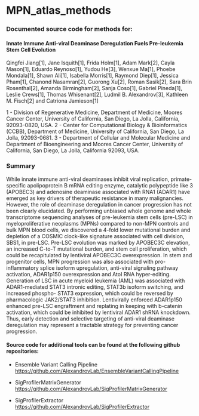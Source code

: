 # MPN_atlas_methods

### Documented source code for methods for:

#### Innate Immune Anti-viral Deaminase Deregulation Fuels Pre-leukemia Stem Cell Evolution

Qingfei Jiang[1], Jane Isquith[1], Frida Holm[1], Adam Mark[2], Cayla Mason[1], Eduardo Reynoso[1], Yudou He[3], Wenxue Ma[1], Phoebe Mondala[1], Shawn Ali[1], Isabella Morris[1], Raymond Diep[1], Jessica Pham[1], Chanond Nasamran[2], Guorong Xu[2], Roman Sasik[2], Sara Brin Rosenthal[2], Amanda Birmingham[2], Sanja Coso[1], Gabriel Pineda[1], Leslie Crews[1], Thomas Whisenant[2], Ludmil B. Alexandrov[3], Kathleen M. Fisch[2] and Catriona Jamieson[1]

1 - Division of Regenerative Medicine, Department of Medicine, Moores Cancer Center, University of California, San Diego, La Jolla, California, 92093-0820, USA.
2 - Center for Computational Biology & Bioinformatics (CCBB), Department of Medicine, University of California, San Diego, La Jolla, 92093-0681.
3 - Department of Cellular and Molecular Medicine and Department of Bioengineering and Moores Cancer Center, University of California, San Diego, La Jolla, California 92093, USA.

### Summary
While innate immune anti-viral deaminases inhibit viral replication, primate-specific apolipoprotein B mRNA editing enzyme, catalytic polypeptide like 3 (APOBEC3) and adenosine deaminase associated with RNA1 (ADAR1) have emerged as key drivers of therapeutic resistance in many malignancies. However, the role of deaminase deregulation in cancer progression has not been clearly elucidated. By performing unbiased whole genome and whole transcriptome sequencing analyses of pre-leukemia stem cells (pre-LSC) in myeloproliferative neoplasms (MPNs) compared to non-MPN controls and bulk MPN blood cells, we discovered a 4-fold lower mutational burden and depletion of a COSMIC clock-like signature associated with cell division, SBS1, in pre-LSC. Pre-LSC evolution was marked by APOBEC3C elevation, an increased C-to-T mutational burden, and stem cell proliferation, which could be recapitulated by lentiviral APOBEC3C overexpression. In stem and progenitor cells, MPN progression was also associated with pro-inflammatory splice isoform upregulation, anti-viral signaling pathway activation, ADAR1p150 overexpression and AtoI RNA hyper-editing. Generation of LSC in acute myeloid leukemia (AML) was associated with ADAR1-mediated STAT3 intronic editing, STAT3b isoform switching, and increased phospho- STAT3 expression, which could be reversed by pharmacologic JAK2/STAT3 inhibition. Lentivirally enforced ADAR1p150 enhanced pre-LSC engraftment and replating in keeping with b-catenin activation, which could be inhibited by lentiviral ADAR1 shRNA knockdown. Thus, early detection and selective targeting of anti-viral deaminase deregulation may represent a tractable strategy for preventing cancer progression.

#### Source code for additional tools can be found at the following github repositories:

* Ensemble Variant Calling Pipeline
  https://github.com/AlexandrovLab/EnsembleVariantCallingPipeline
 
* SigProfilerMatrixGenerator
  https://github.com/AlexandrovLab/SigProfilerMatrixGenerator
 
* SigProfilerExtractor
  https://github.com/AlexandrovLab/SigProfilerExtractor
